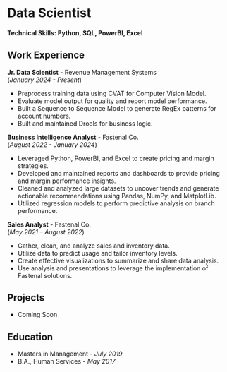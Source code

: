 # Data Scientist

#### Technical Skills: Python, SQL, PowerBI, Excel

## Work Experience
**Jr. Data Scientist**  - Revenue Management Systems  
(_January 2024 - Present_)
- Preprocess training data using CVAT for Computer Vision Model.
- Evaluate model output for quality and report model performance.
- Built a Sequence to Sequence Model to generate RegEx patterns for account numbers.
- Built and maintained Drools for business logic.

**Business Intelligence Analyst**  - Fastenal Co.  
(_August 2022 - January 2024_)
- Leveraged Python, PowerBI, and Excel to create pricing and margin strategies.
- Developed and maintained reports and dashboards to provide pricing and margin performance insights.
- Cleaned and analyzed large datasets to uncover trends and generate actionable recommendations using Pandas, NumPy, and MatplotLib.
- Utilized regression models to perform predictive analysis on branch performance. 

**Sales Analyst**  - Fastenal Co.  
(_May 2021 – August 2022_)
- Gather, clean, and analyze sales and inventory data.
- Utilize data to predict usage and tailor inventory levels.
- Create effective visualizations to summarize and share data analysis. 
- Use analysis and presentations to leverage the implementation of Fastenal solutions.

## Projects 
- Coming Soon

## Education						       		
- Masters in Management	- _July 2019_			        		
- B.A., Human Services - _May 2017_

 
